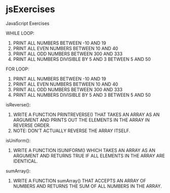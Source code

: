 # jsExercises
JavaScript Exercises


WHILE LOOP:

1. PRINT ALL NUMBERS BETWEEN -10 AND 19
2. PRINT ALL EVEN NUMBERS BETWEEN 10 AND 40
3. PRINT ALL ODD NUMBERS BETWEEN 300 AND 333
4. PRINT ALL NUMBERS DIVISIBLE BY 5 AND 3 BETWEEN 5 AND 50

FOR LOOP:

1. PRINT ALL NUMBERS BETWEEN -10 AND 19
2. PRINT ALL EVEN NUMBERS BETWEEN 10 AND 40
3. PRINT ALL ODD NUMBERS BETWEEN 300 AND 333
4. PRINT ALL NUMBERS DIVISIBLE BY 5 AND 3 BETWEEN 5 AND 50

isReverse():
1. WRITE A FUNCTION PRINTREVERSE() THAT TAKES AN ARRAY AS AN ARGUMENT AND PRINTS OUT THE ELEMENTS IN THE ARRAY IN REVERSE ORDER.
2. NOTE: DON'T ACTUALLY REVERSE THE ARRAY ITSELF.

isUniform():
1. WRITE A FUNCTION ISUNIFORM() WHICH TAKES AN ARRAY AS AN ARGUMENT AND RETURNS TRUE IF ALL ELEMENTS IN THE ARRAY ARE IDENTICAL.

sumArray():
1. WRITE A FUNCTION sumArray() THAT ACCEPTS AN ARRAY OF NUMBERS AND RETURNS THE SUM OF ALL NUMBERS IN THE ARRAY.
